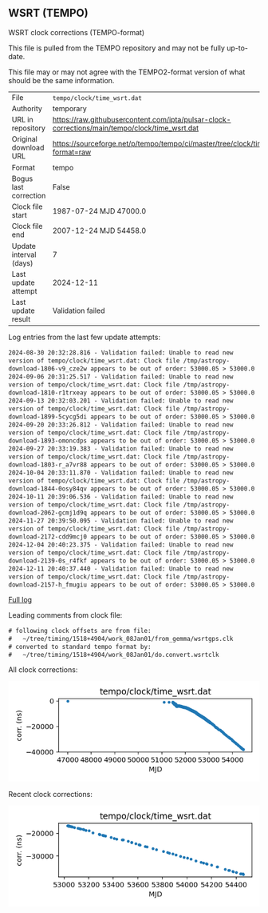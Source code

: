 
## WSRT (TEMPO)

WSRT clock corrections (TEMPO-format)

This file is pulled from the TEMPO repository and may not be fully
up-to-date.

This file may or may not agree with the TEMPO2-format version of what
should be the same information.

|     |     |
|:--- |:--- |
| File | `tempo/clock/time_wsrt.dat` |
| Authority | temporary |
| URL in repository | <https://raw.githubusercontent.com/ipta/pulsar-clock-corrections/main/tempo/clock/time_wsrt.dat> |
| Original download URL | <https://sourceforge.net/p/tempo/tempo/ci/master/tree/clock/time_wsrt.dat?format=raw> |
| Format | tempo |
| Bogus last correction | False |
| Clock file start | 1987-07-24 MJD 47000.0 |
| Clock file end | 2007-12-24 MJD 54458.0 |
| Update interval (days) | 7 |
| Last update attempt | 2024-12-11 |
| Last update result | Validation failed |

Log entries from the last few update attempts:
```
2024-08-30 20:32:28.816 - Validation failed: Unable to read new version of tempo/clock/time_wsrt.dat: Clock file /tmp/astropy-download-1806-v9_cze2w appears to be out of order: 53000.05 > 53000.0
2024-09-06 20:31:25.517 - Validation failed: Unable to read new version of tempo/clock/time_wsrt.dat: Clock file /tmp/astropy-download-1810-r1trxeay appears to be out of order: 53000.05 > 53000.0
2024-09-13 20:32:03.201 - Validation failed: Unable to read new version of tempo/clock/time_wsrt.dat: Clock file /tmp/astropy-download-1899-5cycg5di appears to be out of order: 53000.05 > 53000.0
2024-09-20 20:33:26.812 - Validation failed: Unable to read new version of tempo/clock/time_wsrt.dat: Clock file /tmp/astropy-download-1893-omoncdps appears to be out of order: 53000.05 > 53000.0
2024-09-27 20:33:19.383 - Validation failed: Unable to read new version of tempo/clock/time_wsrt.dat: Clock file /tmp/astropy-download-1803-r_a7vr88 appears to be out of order: 53000.05 > 53000.0
2024-10-04 20:33:11.870 - Validation failed: Unable to read new version of tempo/clock/time_wsrt.dat: Clock file /tmp/astropy-download-1844-0osy84qv appears to be out of order: 53000.05 > 53000.0
2024-10-11 20:39:06.536 - Validation failed: Unable to read new version of tempo/clock/time_wsrt.dat: Clock file /tmp/astropy-download-2062-gcmj1d9q appears to be out of order: 53000.05 > 53000.0
2024-11-27 20:39:50.095 - Validation failed: Unable to read new version of tempo/clock/time_wsrt.dat: Clock file /tmp/astropy-download-2172-cdd9mcj0 appears to be out of order: 53000.05 > 53000.0
2024-12-04 20:40:23.375 - Validation failed: Unable to read new version of tempo/clock/time_wsrt.dat: Clock file /tmp/astropy-download-2139-0s_r4fkf appears to be out of order: 53000.05 > 53000.0
2024-12-11 20:40:37.440 - Validation failed: Unable to read new version of tempo/clock/time_wsrt.dat: Clock file /tmp/astropy-download-2157-h_fmugiu appears to be out of order: 53000.05 > 53000.0
```
[Full log](https://raw.githubusercontent.com/ipta/pulsar-clock-corrections/main/log/tempo/clock/time_wsrt.dat.log)

Leading comments from clock file:

    # following clock offsets are from file:
    #   ~/tree/timing/1518+4904/work_08Jan01/from_gemma/wsrtgps.clk
    # converted to standard tempo format by:
    #   ~/tree/timing/1518+4904/work_08Jan01/do.convert.wsrtclk



All clock corrections:

![plot of all clock corrections](time_wsrt.dat.png "All corrections")

Recent clock corrections:

![plot of recent clock corrections](time_wsrt.dat.short.png "Recent corrections")

